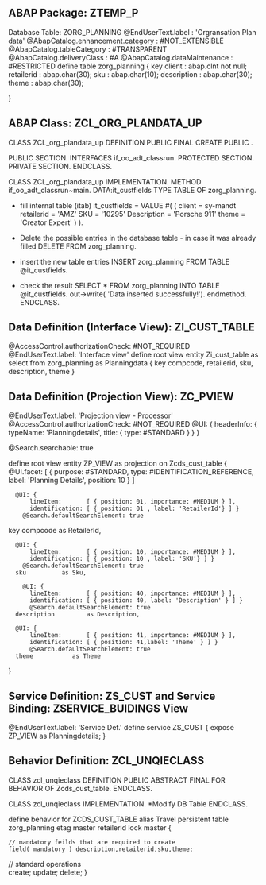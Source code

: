 ABAP Package: ZTEMP_P
-----------------------------
Database Table: ZORG_PLANNING
@EndUserText.label : 'Orgransation Plan data'
@AbapCatalog.enhancement.category : #NOT_EXTENSIBLE
@AbapCatalog.tableCategory : #TRANSPARENT
@AbapCatalog.deliveryClass : #A
@AbapCatalog.dataMaintenance : #RESTRICTED
define table zorg_planning {
  key client  : abap.clnt not null;
  retailerid  : abap.char(30);
  sku         : abap.char(10);
  description : abap.char(30);
  theme       : abap.char(30);

}

ABAP Class: ZCL_ORG_PLANDATA_UP
----------------------------------------
CLASS ZCL_org_plandata_up DEFINITION
  PUBLIC
  FINAL
  CREATE PUBLIC .

  PUBLIC SECTION.
  INTERFACES if_oo_adt_classrun.
  PROTECTED SECTION.
  PRIVATE SECTION.
ENDCLASS.



CLASS ZCL_org_plandata_up IMPLEMENTATION.
METHOD if_oo_adt_classrun~main.
 DATA:it_custfields TYPE TABLE OF zorg_planning.

*   fill internal table (itab)
    it_custfields = VALUE #(
        (
        client = sy-mandt retailerid = 'AMZ' SKU = '10295'  Description = 'Porsche 911'
          theme = 'Creator Expert' ) ).

*   Delete the possible entries in the database table - in case it was already filled
    DELETE FROM zorg_planning.
*   insert the new table entries
    INSERT zorg_planning FROM TABLE @it_custfields.

*   check the result
    SELECT * FROM zorg_planning INTO TABLE @it_custfields.
    out->write( 'Data inserted successfully!').
endmethod.
ENDCLASS.

Data Definition (Interface View): ZI_CUST_TABLE
----------------------------------------

@AccessControl.authorizationCheck: #NOT_REQUIRED
@EndUserText.label: 'Interface view'
define root view entity Zi_cust_table
  as select from zorg_planning as Planningdata 
{ key  compcode,
  retailerid,
  sku,          
  description, 
  theme 
}  


Data Definition (Projection View): ZC_PVIEW
----------------------------------------

@EndUserText.label: 'Projection view - Processor'
@AccessControl.authorizationCheck: #NOT_REQUIRED
@UI: {
 headerInfo: { typeName: 'Planningdetails', title: { type: #STANDARD } } }

@Search.searchable: true
  
define root view entity ZP_VIEW  as projection on Zcds_cust_table
{
      @UI.facet: [ { 
                     purpose:         #STANDARD,
                     type:            #IDENTIFICATION_REFERENCE,
                     label:           'Planning Details',
                     position:        10 } ]
     
      @UI: {
          lineItem:       [ { position: 01, importance: #MEDIUM } ],
          identification: [ { position: 01 , label: 'RetailerId'} ] }
        @Search.defaultSearchElement: true
  key compcode              as RetailerId,
 
      @UI: {
          lineItem:       [ { position: 10, importance: #MEDIUM } ],
          identification: [ { position: 10 , label: 'SKU'} ] }
        @Search.defaultSearchElement: true
      sku          as Sku,

        @UI: {
          lineItem:       [ { position: 40, importance: #MEDIUM } ],
          identification: [ { position: 40, label: 'Description' } ] }
          @Search.defaultSearchElement: true
      description         as Description,

      @UI: {
          lineItem:       [ { position: 41, importance: #MEDIUM } ],
          identification: [ { position: 41,label: 'Theme' } ] }
          @Search.defaultSearchElement: true
      theme           as Theme
}



Service Definition: ZS_CUST and Service Binding: ZSERVICE_BUIDINGS View
-------------------------------
@EndUserText.label: 'Service Def.'
define service ZS_CUST {
  expose ZP_VIEW as Planningdetails;
}

Behavior Definition: ZCL_UNQIECLASS
----------------------------------

CLASS zcl_unqieclass DEFINITION
 PUBLIC
ABSTRACT
FINAL
FOR BEHAVIOR OF Zcds_cust_table.
ENDCLASS.



CLASS zcl_unqieclass IMPLEMENTATION.
*Modify DB Table
ENDCLASS.


define behavior for ZCDS_CUST_TABLE alias Travel
persistent table zorg_planning
etag master retailerid
lock master
{
   
    // mandatory feilds that are required to create 
    field( mandatory ) description,retailerid,sku,theme;

// standard operations   
    create;
    update;
    delete;
}


